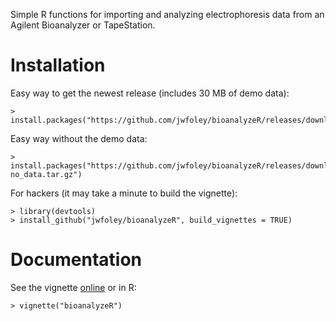 Simple R functions for importing and analyzing electrophoresis data from an Agilent Bioanalyzer or TapeStation.

# Installation

Easy way to get the newest release (includes 30 MB of demo data):

    > install.packages("https://github.com/jwfoley/bioanalyzeR/releases/download/v0.4.3/bioanalyzeR_0.4.3.tar.gz")

Easy way without the demo data:

    > install.packages("https://github.com/jwfoley/bioanalyzeR/releases/download/v0.4.3/bioanalyzeR_0.4.3-no_data.tar.gz")

For hackers (it may take a minute to build the vignette):

    > library(devtools)
    > install_github("jwfoley/bioanalyzeR", build_vignettes = TRUE)

# Documentation

See the vignette [online](https://stanford.edu/~jwfoley/bioanalyzeR.html) or in R:

    > vignette("bioanalyzeR")

